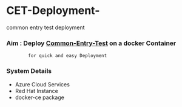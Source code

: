 # CET-Deployment-
common entry test deployment

### Aim : Deploy [Common-Entry-Test](https://github.com/CodeChefVIT/common-entry-test) on a docker Container 
			for quick and easy Deployment

### System Details
- Azure Cloud Services
- Red Hat Instance
- docker-ce package
